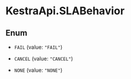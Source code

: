 # KestraApi.SLABehavior

## Enum


* `FAIL` (value: `"FAIL"`)

* `CANCEL` (value: `"CANCEL"`)

* `NONE` (value: `"NONE"`)


